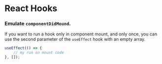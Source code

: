 # React Hooks


### Emulate `componentDidMound`.
If you want to run a hook only in component mount, and only once, you can use the second parameter of the `useEffect` hook with an empty array.

```javascript
useEffect(() => {
	// my run on mount code
}, []);
```
